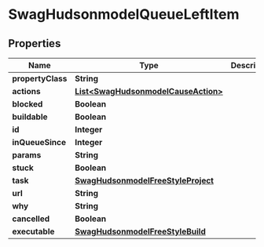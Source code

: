 
# SwagHudsonmodelQueueLeftItem

## Properties
Name | Type | Description | Notes
------------ | ------------- | ------------- | -------------
**propertyClass** | **String** |  |  [optional]
**actions** | [**List&lt;SwagHudsonmodelCauseAction&gt;**](SwagHudsonmodelCauseAction.md) |  |  [optional]
**blocked** | **Boolean** |  |  [optional]
**buildable** | **Boolean** |  |  [optional]
**id** | **Integer** |  |  [optional]
**inQueueSince** | **Integer** |  |  [optional]
**params** | **String** |  |  [optional]
**stuck** | **Boolean** |  |  [optional]
**task** | [**SwagHudsonmodelFreeStyleProject**](SwagHudsonmodelFreeStyleProject.md) |  |  [optional]
**url** | **String** |  |  [optional]
**why** | **String** |  |  [optional]
**cancelled** | **Boolean** |  |  [optional]
**executable** | [**SwagHudsonmodelFreeStyleBuild**](SwagHudsonmodelFreeStyleBuild.md) |  |  [optional]



